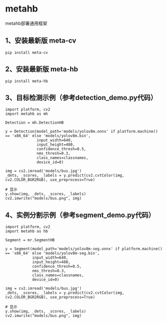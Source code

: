 # metahb

metahb部署通用框架

## 1、安装最新版 meta-cv

    pip install meta-cv

## 2、安装最新版 meta-hb

    pip install meta-hb

## 3、目标检测示例（参考detection_demo.py代码）

    import platform, cv2
    import metahb as mh

    Detection = mh.DetectionHB

    y = Detection(model_path='models/yolov8m.onnx' if platform.machine() == 'x86_64' else 'models/yolov8m.bin',
                  input_width=640,
                  input_height=480,
                  confidence_thresh=0.5,
                  nms_thresh=0.3,
                  class_names=classnames,
                  device_id=0)
    
    img = cv2.imread('models/bus.jpg')
    _dets, _scores, _labels = y.predict(cv2.cvtColor(img, cv2.COLOR_BGR2RGB), use_preprocess=True)
    
    # 显示
    y.show(img, _dets, _scores, _labels)
    cv2.imwrite("models/bus.png", img)

## 4、实例分割示例（参考segment_demo.py代码）

    import platform, cv2
    import metahb as hb

    Segment = mr.SegmentHB

    y = Segment(model_path='models/yolov8m-seg.onnx' if platform.machine() == 'x86_64' else 'models/yolov8m-seg.bin',
                input_width=640,
                input_height=480,
                confidence_thresh=0.5,
                nms_thresh=0.3,
                class_names=classnames,
                device_id=0)
    
    img = cv2.imread('models/bus.jpg')
    _dets, _scores, _labels = y.predict(cv2.cvtColor(img, cv2.COLOR_BGR2RGB), use_preprocess=True)
    
    # 显示
    y.show(img, _dets, _scores, _labels)
    cv2.imwrite("models/bus.png", img)